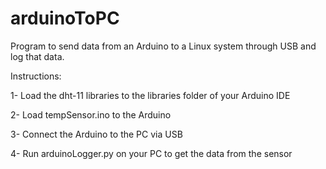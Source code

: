 arduinoToPC
===========

Program to send data from an Arduino to a Linux system through USB and log that data.

Instructions:

  1- Load the dht-11 libraries to the libraries folder of your Arduino IDE
  
  2- Load tempSensor.ino to the Arduino
  
  3- Connect the Arduino to the PC via USB
  
  4- Run arduinoLogger.py on your PC to get the data from the sensor

